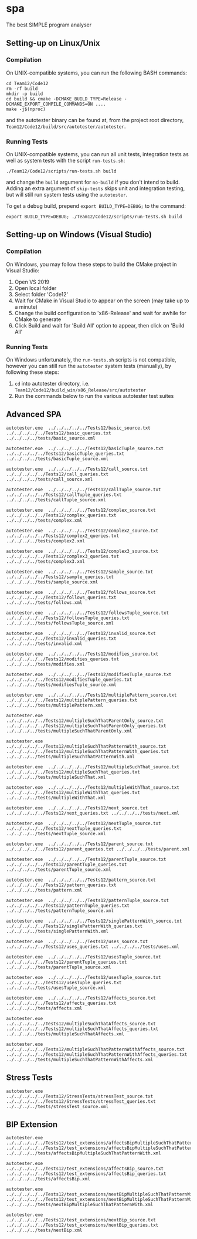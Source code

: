 # spa
The best SIMPLE program analyser

## Setting-up on Linux/Unix

### Compilation
On UNIX-compatible systems, you can run the following BASH commands:

```shell script
cd Team12/Code12
rm -rf build
mkdir -p build
cd build && cmake -DCMAKE_BUILD_TYPE=Release -DCMAKE_EXPORT_COMPILE_COMMANDS=ON ....
make -j$(nproc)
```

and the autotester binary can be found at, from the project root directory,
`Team12/Code12/build/src/autotester/autotester`.

### Running Tests
On UNIX-compatible systems, you can run all unit tests, integration tests as well as system
tests with the script `run-tests.sh`:
```shell script
./Team12/Code12/scripts/run-tests.sh build
```
and change the `build` argument for `no-build` if you don't intend to build. Adding an extra
argument of `skip-tests` skips unit and integration testing, but will still run system tests
using the `autotester`.

To get a debug build, prepend `export BUILD_TYPE=DEBUG;` to the command:
```shell script
export BUILD_TYPE=DEBUG; ./Team12/Code12/scripts/run-tests.sh build
```

## Setting-up on Windows (Visual Studio)


### Compilation
On Windows, you may follow these steps to build the CMake project in Visual Studio:

1. Open VS 2019
1. Open local folder
1. Select folder 'Code12'
1. Wait for CMake in Visual Studio to appear on the screen (may take up to a minute)
1. Change the build configuration to 'x86-Release' and wait for awhile for CMake to generate
1. Click Build and wait for 'Build All' option to appear, then click on 'Build All'

### Running Tests
On Windows unfortunately, the `run-tests.sh` scripts is not compatible, however you can still run
the `autotester` system tests (manually), by following these steps:

1. `cd` into autotester directory, i.e. `Team12/Code12/build_win/x86_Release/src/autotester`
1. Run the commands below to run the various autotester test suites

## Advanced SPA

```
autotester.exe  ../../../../../Tests12/basic_source.txt  ../../../../../Tests12/basic_queries.txt ../../../../tests/basic_source.xml

autotester.exe  ../../../../../Tests12/basicTuple_source.txt  ../../../../../Tests12/basicTuple_queries.txt ../../../../tests/basicTuple_source.xml

autotester.exe  ../../../../../Tests12/call_source.txt  ../../../../../Tests12/call_queries.txt ../../../../tests/call_source.xml

autotester.exe  ../../../../../Tests12/callTuple_source.txt  ../../../../../Tests12/callTuple_queries.txt ../../../../tests/callTuple_source.xml

autotester.exe  ../../../../../Tests12/complex_source.txt  ../../../../../Tests12/complex_queries.txt ../../../../tests/complex.xml

autotester.exe  ../../../../../Tests12/complex2_source.txt ../../../../../Tests12/complex2_queries.txt ../../../../tests/complex2.xml

autotester.exe  ../../../../../Tests12/complex3_source.txt ../../../../../Tests12/complex3_queries.txt ../../../../tests/complex3.xml

autotester.exe  ../../../../../Tests12/sample_source.txt  ../../../../../Tests12/sample_queries.txt ../../../../tests/sample_source.xml

autotester.exe  ../../../../../Tests12/follows_source.txt  ../../../../../Tests12/follows_queries.txt ../../../../tests/follows.xml

autotester.exe  ../../../../../Tests12/followsTuple_source.txt  ../../../../../Tests12/followsTuple_queries.txt ../../../../tests/followsTuple_source.xml

autotester.exe  ../../../../../Tests12/invalid_source.txt  ../../../../../Tests12/invalid_queries.txt ../../../../tests/invalid.xml

autotester.exe  ../../../../../Tests12/modifies_source.txt  ../../../../../Tests12/modifies_queries.txt ../../../../tests/modifies.xml

autotester.exe  ../../../../../Tests12/modifiesTuple_source.txt  ../../../../../Tests12/modifiesTuple_queries.txt ../../../../tests/modifiesTuple_source.xml

autotester.exe  ../../../../../Tests12/multiplePattern_source.txt  ../../../../../Tests12/multiplePattern_queries.txt ../../../../tests/multiplePattern.xml

autotester.exe  ../../../../../Tests12/multipleSuchThatParentOnly_source.txt  ../../../../../Tests12/multipleSuchThatParentOnly_queries.txt ../../../../tests/multipleSuchThatParentOnly.xml

autotester.exe  ../../../../../Tests12/multipleSuchThatPatternWith_source.txt  ../../../../../Tests12/multipleSuchThatPatternWith_queries.txt ../../../../tests/multipleSuchThatPatternWith.xml

autotester.exe  ../../../../../Tests12/multipleSuchThat_source.txt  ../../../../../Tests12/multipleSuchThat_queries.txt ../../../../tests/multipleSuchThat.xml

autotester.exe  ../../../../../Tests12/multipleWithThat_source.txt  ../../../../../Tests12/multipleWithThat_queries.txt ../../../../tests/multipleWithThat.xml

autotester.exe  ../../../../../Tests12/next_source.txt  ../../../../../Tests12/next_queries.txt ../../../../tests/next.xml

autotester.exe  ../../../../../Tests12/nextTuple_source.txt  ../../../../../Tests12/nextTuple_queries.txt ../../../../tests/nextTuple_source.xml

autotester.exe  ../../../../../Tests12/parent_source.txt  ../../../../../Tests12/parent_queries.txt ../../../../tests/parent.xml

autotester.exe  ../../../../../Tests12/parentTuple_source.txt  ../../../../../Tests12/parentTuple_queries.txt ../../../../tests/parentTuple_source.xml

autotester.exe  ../../../../../Tests12/pattern_source.txt  ../../../../../Tests12/pattern_queries.txt ../../../../tests/pattern.xml

autotester.exe  ../../../../../Tests12/patternTuple_source.txt  ../../../../../Tests12/patternTuple_queries.txt ../../../../tests/patternTuple_source.xml

autotester.exe  ../../../../../Tests12/singlePatternWith_source.txt  ../../../../../Tests12/singlePatternWith_queries.txt ../../../../tests/singlePatternWith.xml

autotester.exe  ../../../../../Tests12/uses_source.txt  ../../../../../Tests12/uses_queries.txt ../../../../tests/uses.xml

autotester.exe  ../../../../../Tests12/usesTuple_source.txt  ../../../../../Tests12/parentTuple_queries.txt ../../../../tests/parentTuple_source.xml

autotester.exe  ../../../../../Tests12/usesTuple_source.txt  ../../../../../Tests12/usesTuple_queries.txt ../../../../tests/usesTuple_source.xml

autotester.exe  ../../../../../Tests12/affects_source.txt  ../../../../../Tests12/affects_queries.txt ../../../../tests/affects.xml

autotester.exe  ../../../../../Tests12/multipleSuchThatAffects_source.txt  ../../../../../Tests12/multipleSuchThatAffects_queries.txt ../../../../tests/multipleSuchThatAffects.xml

autotester.exe  ../../../../../Tests12/multipleSuchThatPatternWithAffects_source.txt  ../../../../../Tests12/multipleSuchThatPatternWithAffects_queries.txt ../../../../tests/multipleSuchThatPatternWithAffects.xml
```

## Stress Tests

```
autotester.exe  ../../../../../Tests12/StressTests/stressTest_source.txt  ../../../../../Tests12/StressTests/stressTest_queries.txt ../../../../tests/stressTest_source.xml
```

## BIP Extension

```
autotester.exe  ../../../../../Tests12/test_extensions/affectsBipMultipleSuchThatPatternWith_source.txt  ../../../../../Tests12/test_extensions/affectsBipMultipleSuchThatPatternWith_queries.txt ../../../../tests/affectsBipMultipleSuchThatPatternWith.xml

autotester.exe  ../../../../../Tests12/test_extensions/affectsBip_source.txt  ../../../../../Tests12/test_extensions/affectsBip_queries.txt ../../../../tests/affectsBip.xml

autotester.exe  ../../../../../Tests12/test_extensions/nextBipMultipleSuchThatPatternWith_source.txt  ../../../../../Tests12/test_extensions/nextBipMultipleSuchThatPatternWith_queries.txt ../../../../tests/nextBipMultipleSuchThatPatternWith.xml

autotester.exe  ../../../../../Tests12/test_extensions/nextBip_source.txt  ../../../../../Tests12/test_extensions/nextBip_queries.txt ../../../../tests/nextBip.xml
```
